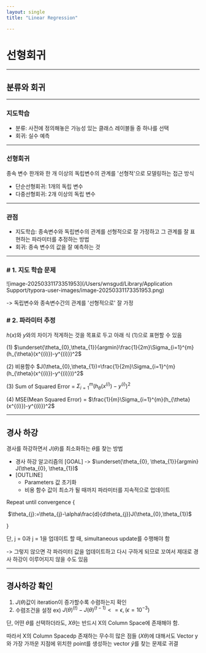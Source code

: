 ```yaml
---
layout: single
title: "Linear Regression"

---
```


# 선형회귀

---

## 분류와 회귀

---

### 지도학습

- 분류: 사전에 정의해놓은 가능성 있는 클래스 레이블들 중 하나를 선택
- 회귀: 실수 예측

---

### 선형회귀

종속 변수 한개와 한 개 이상의 독립변수의 관계를 '선형적'으로 모델링하는 접근 방식

- 단순선형회귀: 1개의 독립 변수
- 다중선형회귀: 2개 이상의 독립 변수

---

### 관점

- 지도학습: 종속변수와 독립변수의 관계를 선형적으로 잘 가정하고 그 관계를 잘 표현하는 파라미터를 추정하는 방법
- 회귀: 종속 변수의 값을 잘 예측하는 것

---

### # 1. 지도 학습 문제

![image-20250331173351953](/Users/wnsgud/Library/Application Support/typora-user-images/image-20250331173351953.png)

-> 독립변수와 종속변수간의 관계를 '선형적으로' 잘 가정

### # 2. 파라미터 추정

$h(x)$와 $y$와의 차이가 적게하는 것을 목표로 두고 아래 식 (1)으로 표현할 수 있음

(1) $\underset{\theta_{0},\theta_{1}}{argmin}\frac{1}{2m}\Sigma_{i=1}^{m}(h_{\theta}(x^{(i)})-y^{(i)})^2$

(2) 비용함수 $J(\theta_{0},\theta_{1})=\frac{1}{2m}\Sigma_{i=1}^{m}(h_{\theta}(x^{(i)})-y^{(i)}))^2$

(3) Sum of Squared Error = $\Sigma_{i=1}^{m}(h_{\theta}(x^{(i)})-y^{(i)})^2$

(4) MSE(Mean Squared Error) = $\frac{1}{m}\Sigma_{i=1}^{m}(h_{\theta}(x^{(i)})-y^{(i)})^2$

---

## 경사 하강

경사를 하강하면서 $J(\theta)$를 최소화하는 $\theta$를 찾는 방법

- 경사 하강 알고리즘의 [GOAL] -> $\underset{\theta_{0}, \theta_{1}}{argmin} J(\theta_{0}, \theta_{1})$
- [OUTLINE]
  - Parameters 값 초기화
  - 비용 함수 값이 최소가 될 때까지 파라미터를 지속적으로 업데이트

Repeat until convergence {

​	$\theta_{j}:=\theta_{j}-\alpha\frac{d}{d\theta_{j}}J(\theta_{0},\theta_{1})$

}

단, j = 0과 j = 1을 업데이트 할 때, simultaneous update를 수행해야 함

-> 그렇지 않으면 각 파라미터 값을 업데이트하고 다시 구하게 되므로 꼬여서 제대로 경사 하강이 이루어지지 않을 수도 있음

---

## 경사하강 확인

1. $J(\theta)$값이 iteration이 증가할수록 수렴하는지 확인
2. 수렴조건을 설정 ex) $J(\theta)^{(t)} - J(\theta)^{(t - 1)} <= \epsilon, (\epsilon = 10^{-3})$

단, 어떤 $\theta$를 선택하더라도, $X\theta$는 반드시 X의 Column Space에 존재해야 함.

따라서 X의 Column Spacedp 존재하는 무수히 많은 점들 ($X\theta$)에 대해서도 Vector y와 가장 가까운 지점에 위치한 point를 생성하는 vector $\hat{y}$를 찾는 문제로 귀결





